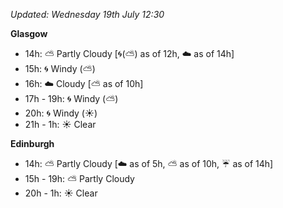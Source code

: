 *Updated: Wednesday 19th July 12:30*

**Glasgow**

* 14h: :partly_sunny: Partly Cloudy [:cyclone:(:partly_sunny:) as of 12h, :cloud: as of 14h]
* 15h: :cyclone: Windy (:partly_sunny:)
* 16h: :cloud: Cloudy [:partly_sunny: as of 10h]
* 17h - 19h: :cyclone: Windy (:partly_sunny:)
* 20h: :cyclone: Windy (:sunny:)
* 21h - 1h: :sunny: Clear

**Edinburgh**

* 14h: :partly_sunny: Partly Cloudy [:cloud: as of 5h, :partly_sunny: as of 10h, :umbrella: as of 14h]
* 15h - 19h: :partly_sunny: Partly Cloudy
* 20h - 1h: :sunny: Clear
